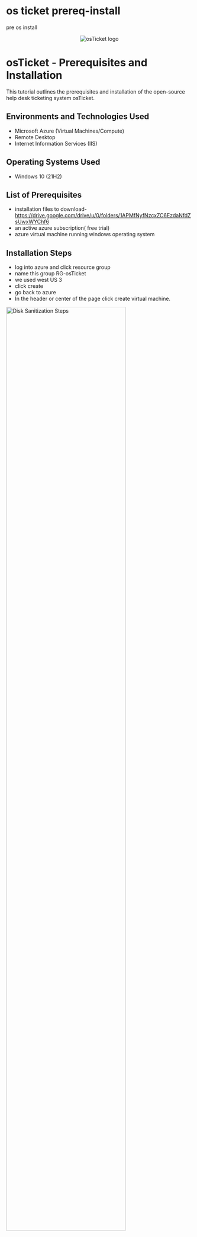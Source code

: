 # os ticket prereq-install
pre os install
<p align="center">
<img src="https://i.imgur.com/Clzj7Xs.png" alt="osTicket logo"/>
</p>

<h1>osTicket - Prerequisites and Installation</h1>
This tutorial outlines the prerequisites and installation of the open-source help desk ticketing system osTicket.<br />




<h2>Environments and Technologies Used</h2>

- Microsoft Azure (Virtual Machines/Compute)
- Remote Desktop
- Internet Information Services (IIS)

<h2>Operating Systems Used </h2>

- Windows 10</b> (21H2)

<h2>List of Prerequisites</h2>

- installation files to download- https://drive.google.com/drive/u/0/folders/1APMfNyfNzcxZC6EzdaNfdZsUwxWYChf6
- an active azure subscription( free trial)
- azure virtual machine running windows operating system

<h2>Installation Steps</h2>

- log into azure and click resource group
- name this group RG-osTicket
- we used west US 3
- click create
- go back to azure
- In the header or center of the page click create virtual machine.
  
<p>
<img src="https://imgur.com/0QMrH4G.png" height="80%" width="80%" alt="Disk Sanitization Steps"/>
</p>
<p>
1
    
- Pick the resource group we just created RG-osTicket
- name your VM anything you want in this case we named it VM-osticket
- change the region to your own, we used west US 3
- under image we chose windows 10 pro
- choose the size of the server taking into account what you will be using it for. we chose Standard v3- 4 16gb memory
- create a username and password (just remember your credentials!)
- make sure to check your box (bottom left)
- we can go ahead and skip everything else and click review/create
- if you get the go ahead in the form of "validation passed" click create and were good to go, let it set up your machine.

</p>
<br />

<p>
<img src="https://imgur.com/tbajTdo.png" height="80%" width="80%" alt="Disk Sanitization Steps"/>
</p>
<p>
2

- Install / Enable IIS in Windows WITH CGI and Common HTTP Features 
- go to the control panel -> program -> turn on/off
- World Wide Web Services -> Application Development Features ->[X] CGI [X] 
- Common HTTP Features ->click all
- test by searching this in google 127.0.0.1, you should see the 2nd image below


<p>
<img src="https://imgur.com/luYtLQI.png" height="80%" width="80%" alt="Disk Sanitization Steps" />
</p>
<p>
iss cgi
</p>
<br />

<p>
<img src="https://imgur.com/wc9UMFG.png" height="80%" width="80%" alt="Disk Sanitization Steps"/>
</p>
<p>
127.0.0.1

-download and install PHP Manager for IIS (PHPManagerForIIS_V1.5.0.msi)

</p>
<br />

<p>
<img src="https://imgur.com/oKESqOj.png" height="80%" width="80%" alt="Disk Sanitization Steps"/>
</p>
<p>
PHP

-download and install the Rewrite Module (rewrite_amd64_en-US.msi)

</p>
<br />

<p>
<img src="https://imgur.com/wpD2pqC.png" height="80%" width="80%" alt="Disk Sanitization Steps"/>
</p>
<p>
REWRITE

-Create the directory C:\PHP

</p>
<br />

<p>
<img src="https://imgur.com/t8hlzF8.png" height="80%" width="80%" alt="Disk Sanitization Steps"/>
</p>
<p>
rewrite install

-download PHP 7.3.8 (php-7.3.8-nts-Win32-VC15-x86.zip) and unzip the contents into C:\PHP

-in download files right click, press keep, then hit show more, keep and keep anyway
</p>
<br />

<p>
<img scr="https://imgur.com/1x45G1N.png" height="80%" width="80%" alt="Disk Sanitization Steps"/>
</p>
<p>
    
php 7.3.8 install

</p>
<br />

<p>
<img src="https://imgur.com/R9r8ELs.png" height="80%" width="80%" alt="Disk Sanitization Steps"/>
</p>
<p>
vcrediist
</p>
<br />

<p>
<img src="https://imgur.com/9RNl28P.png" height="80%" width="80%" alt="Disk Sanitization Steps"/>
</p>
<p>
sql 5</p>
<br />

<p>
<img src="https://imgur.com/O8qA6Nl.png" height="80%" width="80%" alt="Disk Sanitization Steps"/>
</p>
<p>
sql5.5 config
</p>
<br />

<p>
<img src="https://imgur.com/kZSBCTi.png" height="80%" width="80%" alt="Disk Sanitization Steps"/>
</p>
<p>
register php in iss
</p>
<br />

<p>
<img src="https://imgur.com/Up9lYlE.png" height="80%" width="80%" alt="Disk Sanitization Steps"/>
</p>
<p>
configure os ticket
</p>
<br />

<p>
<img src="https://imgur.com/qyUhCug.png" height="80%" width="80%" alt="Disk Sanitization Steps"/>
</p>
<p>
osticket installed and working
</p>
<br />

<p>
<img src="https://imgur.com/tmxMRCm.png" height="80%" width="80%" alt="Disk Sanitization Steps"/>
</p>
<p>
os enable extensions
</p>
<br />

<p>
<img src="https://imgur.com/t2I2Bkr.png" height="80%" width="80%" alt="Disk Sanitization Steps"/>
</p>
<p>
os configure name
</p>
<br />

<p>
<img src="https://imgur.com/cnEA4Ve.png" height="80%" width="80%" alt="Disk Sanitization Steps"/>
</p>
<p>
ost configure permissions
</p>
<br />

<p>
<img src="https://imgur.com/ocXvQ02.png" height="80%" width="80%" alt="Disk Sanitization Steps"/>
</p>
<p>
ost configure everyone permissions
</p>
<br />

<p>
<img src="https://imgur.com/cRJn71i.png" height="80%" width="80%" alt="Disk Sanitization Steps"/>
</p>
<p>
heidi sql install
</p>
<br />

<p>
<img src="https://imgur.com/9SpxxQD.png" height="80%" width="80%" alt="Disk Sanitization Steps"/>
</p>
<p>
heidi database
</p>
<br />

<p>
<img src="https://imgur.com/DX7rJ7u.png" height="80%" width="80%" alt="Disk Sanitization Steps"/>
</p>
<p>
os ticket installed
</p>
<br />

<p>
<img src="https://imgur.com/PY989nn.png" height="80%" width="80%" alt="Disk Sanitization Steps"/>
</p>
<p>
ost cleanup read only
</p>
<br />

<p>
<img src="https://imgur.com/dBnSFjp.png" height="80%" width="80%" alt="Disk Sanitization Steps"/>
</p>
<p>
osticket installed!
</p>
<br />

